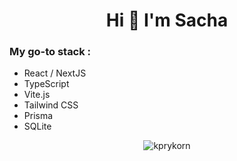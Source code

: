 <h1 align="center">Hi 👋 I'm Sacha</h1>
<h3>My go-to stack :</h3>
<ul>
  <li>React / NextJS</li>
  <li>TypeScript</li>
  <li>Vite.js</li>
  <li>Tailwind CSS</li>
  <li>Prisma</li>
  <li>SQLite</li>
</ul>
<p align="center"><img  src="https://github-readme-stats.vercel.app/api/top-langs?username=kprykorn&show_icons=true&theme=tokyonight&locale=en&layout=compact" alt="kprykorn" /></p>
